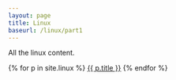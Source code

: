 ```yaml
---
layout: page
title: Linux
baseurl: /linux/part1
---
```


All the linux content.

{% for p in site.linux %}
  [{{ p.title }}]({{p.url}})
{% endfor %}
